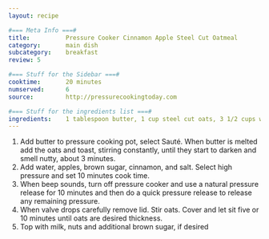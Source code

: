```yaml
---
layout: recipe

#=== Meta Info ===#
title: 			Pressure Cooker Cinnamon Apple Steel Cut Oatmeal
category:		main dish					
subcategory:	breakfast
review: 5

#=== Stuff for the Sidebar ===#
cooktime:		20 minutes
numserved:		6
source:			http://pressurecookingtoday.com

#=== Stuff for the ingredients list ===#
ingredients:	1 tablespoon butter, 1 cup steel cut oats, 3 1/2 cups water, 1 large apple, peeled, cored and diced, 2 tablespoons light brown sugar, 1 1/2 teaspoons ground cinnamon, 1/4 teaspoon salt
---
```


1. Add butter to pressure cooking pot, select Sauté. When butter is melted add the oats and toast, stirring constantly, until they start to darken and smell nutty, about 3 minutes.
2. Add water, apples, brown sugar, cinnamon, and salt. Select high pressure and set 10 minutes cook time.
3. When beep sounds, turn off pressure cooker and use a natural pressure release for 10 minutes and then do a quick pressure release to release any remaining pressure.
4. When valve drops carefully remove lid. Stir oats. Cover and let sit five or 10 minutes until oats are desired thickness.
5. Top with milk, nuts and additional brown sugar, if desired
